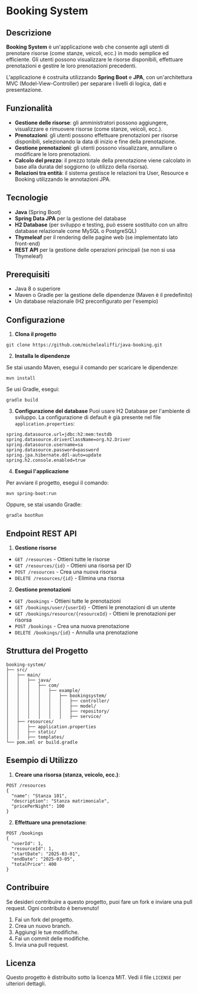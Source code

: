 # Booking System

## Descrizione
**Booking System** è un'applicazione web che consente agli utenti di prenotare risorse (come stanze, veicoli, ecc.) in modo semplice ed efficiente. Gli utenti possono visualizzare le risorse disponibili, effettuare prenotazioni e gestire le loro prenotazioni precedenti.

L'applicazione è costruita utilizzando **Spring Boot** e **JPA**, con un'architettura MVC (Model-View-Controller) per separare i livelli di logica, dati e presentazione.

## Funzionalità
- **Gestione delle risorse**: gli amministratori possono aggiungere, visualizzare e rimuovere risorse (come stanze, veicoli, ecc.).
- **Prenotazioni**: gli utenti possono effettuare prenotazioni per risorse disponibili, selezionando la data di inizio e fine della prenotazione.
- **Gestione prenotazioni**: gli utenti possono visualizzare, annullare o modificare le loro prenotazioni.
- **Calcolo del prezzo**: il prezzo totale della prenotazione viene calcolato in base alla durata del soggiorno (o utilizzo della risorsa).
- **Relazioni tra entità**: il sistema gestisce le relazioni tra User, Resource e Booking utilizzando le annotazioni JPA.

## Tecnologie
- **Java** (Spring Boot)
- **Spring Data JPA** per la gestione del database
- **H2 Database** (per sviluppo e testing, può essere sostituito con un altro database relazionale come MySQL o PostgreSQL)
- **Thymeleaf** per il rendering delle pagine web (se implementato lato front-end)
- **REST API** per la gestione delle operazioni principali (se non si usa Thymeleaf)
  
## Prerequisiti
- Java 8 o superiore
- Maven o Gradle per la gestione delle dipendenze (Maven è il predefinito)
- Un database relazionale (H2 preconfigurato per l'esempio)

## Configurazione

1. **Clona il progetto**

```
git clone https://github.com/michelealiffi/java-booking.git
```

2. **Installa le dipendenze**

Se stai usando Maven, esegui il comando per scaricare le dipendenze:

```
mvn install
```

Se usi Gradle, esegui:

```
gradle build
```


3. **Configurazione del database**
Puoi usare H2 Database per l'ambiente di sviluppo. La configurazione di default è già presente nel file `application.properties`:

```
spring.datasource.url=jdbc:h2:mem:testdb
spring.datasource.driverClassName=org.h2.Driver
spring.datasource.username=sa
spring.datasource.password=password
spring.jpa.hibernate.ddl-auto=update
spring.h2.console.enabled=true
```

4. **Esegui l'applicazione**

Per avviare il progetto, esegui il comando:

```
mvn spring-boot:run
```
Oppure, se stai usando Gradle:
```
gradle bootRun
```

## Endpoint REST API
1. **Gestione risorse**

- `GET /resources` - Ottieni tutte le risorse
- `GET /resources/{id}` - Ottieni una risorsa per ID
- `POST /resources` - Crea una nuova risorsa
- `DELETE /resources/{id}` - Elimina una risorsa

2. **Gestione prenotazioni**

- `GET /bookings` - Ottieni tutte le prenotazioni
- `GET /bookings/user/{userId}` - Ottieni le prenotazioni di un utente
- `GET /bookings/resource/{resourceId}` - Ottieni le prenotazioni per risorsa
- `POST /bookings` - Crea una nuova prenotazione
- `DELETE /bookings/{id}` - Annulla una prenotazione
 
## Struttura del Progetto

```
booking-system/
├── src/
│   ├── main/
│   │   ├── java/
│   │   │   ├── com/
│   │   │   │   ├── example/
│   │   │   │   │   ├── bookingsystem/
│   │   │   │   │   │   ├── controller/
│   │   │   │   │   │   ├── model/
│   │   │   │   │   │   ├── repository/
│   │   │   │   │   │   ├── service/
│   ├── resources/
│   │   ├── application.properties
│   │   ├── static/
│   │   ├── templates/
└── pom.xml or build.gradle
```


## Esempio di Utilizzo

1. **Creare una risorsa (stanza, veicolo, ecc.)**:

```
POST /resources
{
  "name": "Stanza 101",
  "description": "Stanza matrimoniale",
  "pricePerNight": 100
}
```

2. **Effettuare una prenotazione**:

```
POST /bookings
{
  "userId": 1,
  "resourceId": 1,
  "startDate": "2025-03-01",
  "endDate": "2025-03-05",
  "totalPrice": 400
}
```

## Contribuire
Se desideri contribuire a questo progetto, puoi fare un fork e inviare una pull request. Ogni contributo è benvenuto!

1. Fai un fork del progetto.
2. Crea un nuovo branch.
3. Aggiungi le tue modifiche.
4. Fai un commit delle modifiche.
5. Invia una pull request.

## Licenza
Questo progetto è distribuito sotto la licenza MIT. Vedi il file `LICENSE` per ulteriori dettagli.
